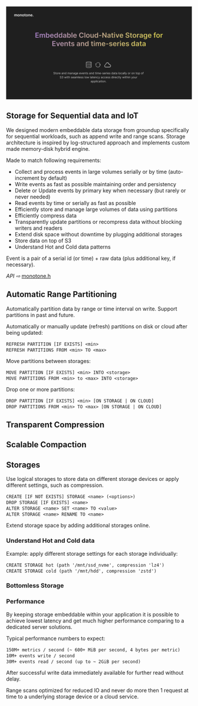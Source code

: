 
![image description](.github/logo.png)

## Storage for Sequential data and IoT

We designed modern embeddable data storage from groundup specifically for sequential workloads, such as append write and range scans.
Storage architecture is inspired by log-structured approach and implements custom made memory-disk hybrid engine.

Made to match following requirements:

  - Collect and process events in large volumes serially or by time (auto-increment by default)
  - Write events as fast as possible maintaining order and persistency
  - Delete or Update events by primary key when necessary (but rarely or never needed)
  - Read events by time or serially as fast as possible
  - Efficiently store and manage large volumes of data using partitions
  - Efficiently compress data
  - Transparently update partitions or recompress data without blocking writers and readers
  - Extend disk space without downtime by plugging additional storages
  - Store data on top of S3
  - Understand Hot and Cold data patterns

Event is a pair of a serial id (or time) + raw data (plus additional key, if necessary).

*API ⇨*  [monotone.h](monotone/main/api/monotone.h)

## Automatic Range Partitioning

Automatically partition data by range or time interval on write.
Support partitions in past and future.

Automatically or manually update (refresh) partitions on disk or cloud after being updated:
```
REFRESH PARTITION [IF EXISTS] <min>
REFRESH PARTITIONS FROM <min> TO <max>
```

Move partitions between storages:
```
MOVE PARTITION [IF EXISTS] <min> INTO <storage>
MOVE PARTITIONS FROM <min> to <max> INTO <storage>
```

Drop one or more partitions:
```
DROP PARTITION [IF EXISTS] <min> [ON STORAGE | ON CLOUD]
DROP PARTITIONS FROM <min> TO <max> [ON STORAGE | ON CLOUD]
```

## Transparent Compression

## Scalable Compaction

## Storages

Use logical storages to store data on different storage devices or apply different settings,
such as compression.

```
CREATE [IF NOT EXISTS] STORAGE <name> (<options>)
DROP STORAGE [IF EXISTS] <name>
ALTER STORAGE <name> SET <name> TO <value>
ALTER STORAGE <name> RENAME TO <name>
```

Extend storage space by adding additional storages online.

### Understand Hot and Cold data

Example: apply different storage settings for each storage individually:

```
CREATE STORAGE hot (path '/mnt/ssd_nvme', compression 'lz4')
CREATE STORAGE cold (path '/mnt/hdd', compression 'zstd')
```

### Bottomless Storage

### Performance

By keeping storage embeddable within your application it is possible to achieve lowest latency and get much higher performance
comparing to a dedicated server solutions.

Typical performance numbers to expect:

    150M+ metrics / second (~ 600+ MiB per second, 4 bytes per metric)
    10M+ events write / second
    30M+ events read / second (up to ~ 2GiB per second)

After successful write data immediately available for further
read without delay.

Range scans optimized for reduced IO and never do more then 1 request at time to a underlying storage device or a cloud service.
